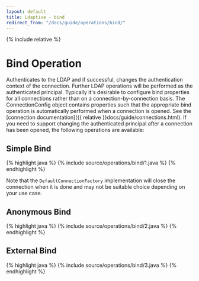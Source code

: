 ```yaml
---
layout: default
title: Ldaptive - bind
redirect_from: "/docs/guide/operations/bind/"
---
```


{% include relative %}

# Bind Operation

Authenticates to the LDAP and if successful, changes the authentication context of the connection. Further LDAP operations will be performed as the authenticated principal. Typically it's desirable to configure bind properties for all connections rather than on a connection-by-connection basis. The ConnectionConfig object contains properties such that the appropriate bind operation is automatically performed when a connection is opened. See the [connection documentation]({{ relative }}docs/guide/connections.html). If you need to support changing the authenticated principal after a connection has been opened, the following operations are available:

## Simple Bind

{% highlight java %}
{% include source/operations/bind/1.java %}
{% endhighlight %}

Note that the `DefaultConnectionFactory` implementation will close the connection when it is done and may not be suitable choice depending on your use case.

## Anonymous Bind

{% highlight java %}
{% include source/operations/bind/2.java %}
{% endhighlight %}


## External Bind

{% highlight java %}
{% include source/operations/bind/3.java %}
{% endhighlight %}
